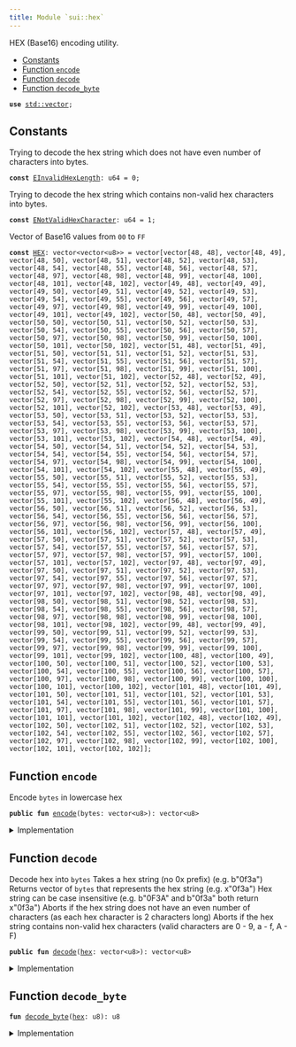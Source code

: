 ```yaml
---
title: Module `sui::hex`
---
```


HEX (Base16) encoding utility.


-  [Constants](#@Constants_0)
-  [Function `encode`](#sui_hex_encode)
-  [Function `decode`](#sui_hex_decode)
-  [Function `decode_byte`](#sui_hex_decode_byte)


<pre><code><b>use</b> <a href="../std/vector.md#std_vector">std::vector</a>;
</code></pre>



<a name="@Constants_0"></a>

## Constants


<a name="sui_hex_EInvalidHexLength"></a>

Trying to decode the hex string which does not have even number of characters into bytes.


<pre><code><b>const</b> <a href="../sui/hex.md#sui_hex_EInvalidHexLength">EInvalidHexLength</a>: u64 = 0;
</code></pre>



<a name="sui_hex_ENotValidHexCharacter"></a>

Trying to decode the hex string which contains non-valid hex characters into bytes.


<pre><code><b>const</b> <a href="../sui/hex.md#sui_hex_ENotValidHexCharacter">ENotValidHexCharacter</a>: u64 = 1;
</code></pre>



<a name="sui_hex_HEX"></a>

Vector of Base16 values from <code>00</code> to <code>FF</code>


<pre><code><b>const</b> <a href="../sui/hex.md#sui_hex_HEX">HEX</a>: vector&lt;vector&lt;u8&gt;&gt; = vector[vector[48, 48], vector[48, 49], vector[48, 50], vector[48, 51], vector[48, 52], vector[48, 53], vector[48, 54], vector[48, 55], vector[48, 56], vector[48, 57], vector[48, 97], vector[48, 98], vector[48, 99], vector[48, 100], vector[48, 101], vector[48, 102], vector[49, 48], vector[49, 49], vector[49, 50], vector[49, 51], vector[49, 52], vector[49, 53], vector[49, 54], vector[49, 55], vector[49, 56], vector[49, 57], vector[49, 97], vector[49, 98], vector[49, 99], vector[49, 100], vector[49, 101], vector[49, 102], vector[50, 48], vector[50, 49], vector[50, 50], vector[50, 51], vector[50, 52], vector[50, 53], vector[50, 54], vector[50, 55], vector[50, 56], vector[50, 57], vector[50, 97], vector[50, 98], vector[50, 99], vector[50, 100], vector[50, 101], vector[50, 102], vector[51, 48], vector[51, 49], vector[51, 50], vector[51, 51], vector[51, 52], vector[51, 53], vector[51, 54], vector[51, 55], vector[51, 56], vector[51, 57], vector[51, 97], vector[51, 98], vector[51, 99], vector[51, 100], vector[51, 101], vector[51, 102], vector[52, 48], vector[52, 49], vector[52, 50], vector[52, 51], vector[52, 52], vector[52, 53], vector[52, 54], vector[52, 55], vector[52, 56], vector[52, 57], vector[52, 97], vector[52, 98], vector[52, 99], vector[52, 100], vector[52, 101], vector[52, 102], vector[53, 48], vector[53, 49], vector[53, 50], vector[53, 51], vector[53, 52], vector[53, 53], vector[53, 54], vector[53, 55], vector[53, 56], vector[53, 57], vector[53, 97], vector[53, 98], vector[53, 99], vector[53, 100], vector[53, 101], vector[53, 102], vector[54, 48], vector[54, 49], vector[54, 50], vector[54, 51], vector[54, 52], vector[54, 53], vector[54, 54], vector[54, 55], vector[54, 56], vector[54, 57], vector[54, 97], vector[54, 98], vector[54, 99], vector[54, 100], vector[54, 101], vector[54, 102], vector[55, 48], vector[55, 49], vector[55, 50], vector[55, 51], vector[55, 52], vector[55, 53], vector[55, 54], vector[55, 55], vector[55, 56], vector[55, 57], vector[55, 97], vector[55, 98], vector[55, 99], vector[55, 100], vector[55, 101], vector[55, 102], vector[56, 48], vector[56, 49], vector[56, 50], vector[56, 51], vector[56, 52], vector[56, 53], vector[56, 54], vector[56, 55], vector[56, 56], vector[56, 57], vector[56, 97], vector[56, 98], vector[56, 99], vector[56, 100], vector[56, 101], vector[56, 102], vector[57, 48], vector[57, 49], vector[57, 50], vector[57, 51], vector[57, 52], vector[57, 53], vector[57, 54], vector[57, 55], vector[57, 56], vector[57, 57], vector[57, 97], vector[57, 98], vector[57, 99], vector[57, 100], vector[57, 101], vector[57, 102], vector[97, 48], vector[97, 49], vector[97, 50], vector[97, 51], vector[97, 52], vector[97, 53], vector[97, 54], vector[97, 55], vector[97, 56], vector[97, 57], vector[97, 97], vector[97, 98], vector[97, 99], vector[97, 100], vector[97, 101], vector[97, 102], vector[98, 48], vector[98, 49], vector[98, 50], vector[98, 51], vector[98, 52], vector[98, 53], vector[98, 54], vector[98, 55], vector[98, 56], vector[98, 57], vector[98, 97], vector[98, 98], vector[98, 99], vector[98, 100], vector[98, 101], vector[98, 102], vector[99, 48], vector[99, 49], vector[99, 50], vector[99, 51], vector[99, 52], vector[99, 53], vector[99, 54], vector[99, 55], vector[99, 56], vector[99, 57], vector[99, 97], vector[99, 98], vector[99, 99], vector[99, 100], vector[99, 101], vector[99, 102], vector[100, 48], vector[100, 49], vector[100, 50], vector[100, 51], vector[100, 52], vector[100, 53], vector[100, 54], vector[100, 55], vector[100, 56], vector[100, 57], vector[100, 97], vector[100, 98], vector[100, 99], vector[100, 100], vector[100, 101], vector[100, 102], vector[101, 48], vector[101, 49], vector[101, 50], vector[101, 51], vector[101, 52], vector[101, 53], vector[101, 54], vector[101, 55], vector[101, 56], vector[101, 57], vector[101, 97], vector[101, 98], vector[101, 99], vector[101, 100], vector[101, 101], vector[101, 102], vector[102, 48], vector[102, 49], vector[102, 50], vector[102, 51], vector[102, 52], vector[102, 53], vector[102, 54], vector[102, 55], vector[102, 56], vector[102, 57], vector[102, 97], vector[102, 98], vector[102, 99], vector[102, 100], vector[102, 101], vector[102, 102]];
</code></pre>



<a name="sui_hex_encode"></a>

## Function `encode`

Encode <code>bytes</code> in lowercase hex


<pre><code><b>public</b> <b>fun</b> <a href="../sui/hex.md#sui_hex_encode">encode</a>(bytes: vector&lt;u8&gt;): vector&lt;u8&gt;
</code></pre>



<details>
<summary>Implementation</summary>


<pre><code><b>public</b> <b>fun</b> <a href="../sui/hex.md#sui_hex_encode">encode</a>(bytes: vector&lt;u8&gt;): vector&lt;u8&gt; {
    <b>let</b> hex_vector = <a href="../sui/hex.md#sui_hex_HEX">HEX</a>;
    bytes.fold!(vector[], |<b>mut</b> r, byte| {
        r.append(hex_vector[byte <b>as</b> u64]);
        r
    })
}
</code></pre>



</details>

<a name="sui_hex_decode"></a>

## Function `decode`

Decode hex into <code>bytes</code>
Takes a hex string (no 0x prefix) (e.g. b"0f3a")
Returns vector of <code>bytes</code> that represents the hex string (e.g. x"0f3a")
Hex string can be case insensitive (e.g. b"0F3A" and b"0f3a" both return x"0f3a")
Aborts if the hex string does not have an even number of characters (as each hex character is 2 characters long)
Aborts if the hex string contains non-valid hex characters (valid characters are 0 - 9, a - f, A - F)


<pre><code><b>public</b> <b>fun</b> <a href="../sui/hex.md#sui_hex_decode">decode</a>(<a href="../sui/hex.md#sui_hex">hex</a>: vector&lt;u8&gt;): vector&lt;u8&gt;
</code></pre>



<details>
<summary>Implementation</summary>


<pre><code><b>public</b> <b>fun</b> <a href="../sui/hex.md#sui_hex_decode">decode</a>(<a href="../sui/hex.md#sui_hex">hex</a>: vector&lt;u8&gt;): vector&lt;u8&gt; {
    <b>let</b> l = <a href="../sui/hex.md#sui_hex">hex</a>.length();
    <b>assert</b>!(l % 2 == 0, <a href="../sui/hex.md#sui_hex_EInvalidHexLength">EInvalidHexLength</a>);
    vector::tabulate!(l / 2, |i| <a href="../sui/hex.md#sui_hex_decode_byte">decode_byte</a>(<a href="../sui/hex.md#sui_hex">hex</a>[2 * i]) * 16 + <a href="../sui/hex.md#sui_hex_decode_byte">decode_byte</a>(<a href="../sui/hex.md#sui_hex">hex</a>[2 * i + 1]))
}
</code></pre>



</details>

<a name="sui_hex_decode_byte"></a>

## Function `decode_byte`



<pre><code><b>fun</b> <a href="../sui/hex.md#sui_hex_decode_byte">decode_byte</a>(<a href="../sui/hex.md#sui_hex">hex</a>: u8): u8
</code></pre>



<details>
<summary>Implementation</summary>


<pre><code><b>fun</b> <a href="../sui/hex.md#sui_hex_decode_byte">decode_byte</a>(<a href="../sui/hex.md#sui_hex">hex</a>: u8): u8 {
    <b>if</b> (48 &lt;= <a href="../sui/hex.md#sui_hex">hex</a> && <a href="../sui/hex.md#sui_hex">hex</a> &lt; 58) {
        <a href="../sui/hex.md#sui_hex">hex</a> - 48
    } <b>else</b> <b>if</b> (65 &lt;= <a href="../sui/hex.md#sui_hex">hex</a> && <a href="../sui/hex.md#sui_hex">hex</a> &lt; 71) {
        10 + <a href="../sui/hex.md#sui_hex">hex</a> - 65
    } <b>else</b> <b>if</b> (97 &lt;= <a href="../sui/hex.md#sui_hex">hex</a> && <a href="../sui/hex.md#sui_hex">hex</a> &lt; 103) {
        10 + <a href="../sui/hex.md#sui_hex">hex</a> - 97
    } <b>else</b> {
        <b>abort</b> <a href="../sui/hex.md#sui_hex_ENotValidHexCharacter">ENotValidHexCharacter</a>
    }
}
</code></pre>



</details>

